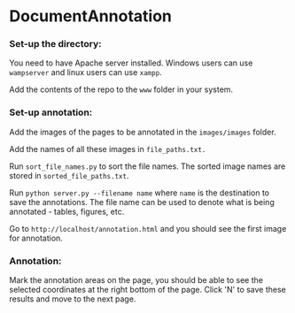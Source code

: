 # DocumentAnnotation

### Set-up the directory:
You need to have Apache server installed. Windows users can use ```wampserver``` and linux users can use ```xampp```.

Add the contents of the repo to the ```www``` folder in your system.


### Set-up annotation:
Add the images of the pages to be annotated in the ```images/images``` folder.

Add the names of all these images in ```file_paths.txt.```

Run ```sort_file_names.py``` to sort the file names. The sorted image names are stored in ```sorted_file_paths.txt```.

Run ```python server.py --filename name``` where ```name``` is the destination to save the annotations. The file name can be used to denote what is being annotated - tables, figures, etc.

Go to ```http://localhost/annotation.html``` and you should see the first image for annotation.


### Annotation:
Mark the annotation areas on the page, you should be able to see the selected coordinates at the right bottom of the page. Click 'N' to save these results and move to the next page.
